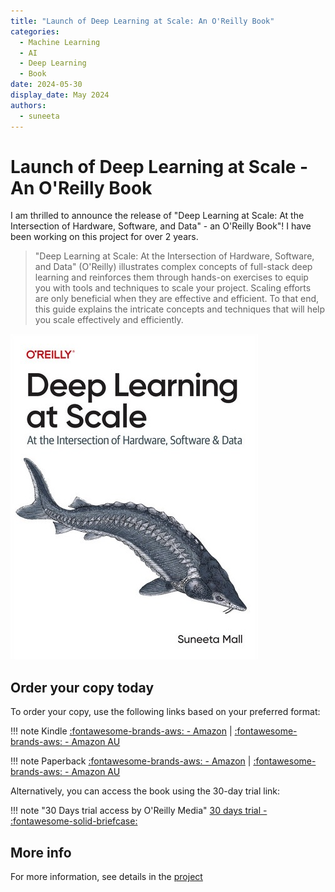 ```yaml
---
title: "Launch of Deep Learning at Scale: An O'Reilly Book"
categories:
  - Machine Learning
  - AI
  - Deep Learning
  - Book
date: 2024-05-30
display_date: May 2024
authors:
  - suneeta
---
```


# Launch of Deep Learning at Scale - An O'Reilly Book

I am thrilled to announce the release of "Deep Learning at Scale: At the Intersection of Hardware, Software, and Data" - an O'Reilly Book"! I have been working on this project for over 2 years.

> "Deep Learning at Scale: At the Intersection of Hardware, Software, and Data" (O'Reilly) illustrates complex concepts of full-stack deep learning and reinforces them through hands-on exercises to equip you with tools and techniques to scale your project. Scaling efforts are only beneficial when they are effective and efficient. To that end, this guide explains the intricate concepts and techniques that will help you scale effectively and efficiently.

[![Deep Learning at Scale - An O'reilly Book](../../resources/books/15173-2121843.jpg)](https://oreillymedia.pxf.io/c/5668688/2121843/15173)

## **Order your copy today**

To order your copy, use the following links based on your preferred format:

!!! note Kindle
[:fontawesome-brands-aws: - Amazon](https://www.amazon.com/dp/B0D7F9KZWC) | [:fontawesome-brands-aws: - Amazon AU](https://www.amazon.com.au/dp/B0D7F9KZWC)

!!! note Paperback
[:fontawesome-brands-aws: - Amazon](https://www.amazon.com/dp/1098145283) | [:fontawesome-brands-aws: - Amazon AU](https://www.amazon.com.au/dp/1098145283)

Alternatively, you can access the book using the 30-day trial link:

!!! note "30 Days trial access by O'Reilly Media"
[30 days trial - :fontawesome-solid-briefcase:](https://oreillymedia.pxf.io/c/5668688/2121843/15173)



## More info

For more information, see details in the [project](/projects/oreilly_deep_learning_at_scale/)
